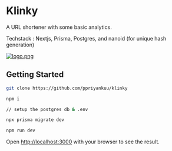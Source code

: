 # Klinky
A URL shortener with some basic analytics.

Techstack : Nextjs, Prisma, Postgres, and nanoid (for unique hash generation)

[![logo.png](https://i.postimg.cc/d1X81JWF/logo.png)](https://postimg.cc/tZ31vGQv)

## Getting Started

```bash
git clone https://github.com/ppriyankuu/klinky
```

```bash
npm i
```
```bash 
// setup the postgres db & .env
```
```bash
npx prisma migrate dev
```
```bash
npm run dev
```



Open [http://localhost:3000](http://localhost:3000) with your browser to see the result.